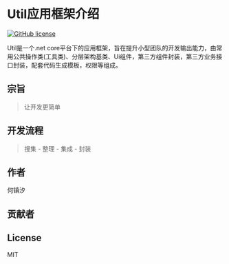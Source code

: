 # Util应用框架介绍
[![GitHub license](https://img.shields.io/badge/license-MIT-blue.svg)](https://mit-license.org/)

Util是一个.net core平台下的应用框架，旨在提升小型团队的开发输出能力，由常用公共操作类(工具类)、分层架构基类、Ui组件，第三方组件封装，第三方业务接口封装，配套代码生成模板，权限等组成。

## 宗旨 

> 让开发更简单

## 开发流程

> 搜集 - 整理 - 集成 - 封装

## 作者

何镇汐

## 贡献者

## License

MIT
